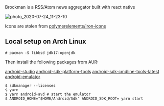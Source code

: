 Brockman is a RSS/Atom news aggregator built with react native

![photo_2020-07-24_11-23-10](https://user-images.githubusercontent.com/3957026/88380299-9b2d7680-cda4-11ea-8dd1-273ff55afd04.jpg)

Icons are stolen from [polymerelements/iron-icons](https://github.com/polymerelements/iron-icons)

## Local setup on Arch Linux

```
# pacman -S libbsd jdk17-openjdk
```

Then install the following packages from AUR:

[android-studio](https://aur.archlinux.org/packages/android-studio)
[android-sdk-platform-tools](https://aur.archlinux.org/packages/android-sdk-platform-tools)
[android-sdk-cmdline-tools-latest](https://aur.archlinux.org/packages/android-sdk-cmdline-tools-latest)
[android-emulator](https://aur.archlinux.org/packages/android-emulator)

```
$ sdkmanager --licenses
$ yarn
$ yarn android-avd # start the emulator
$ ANDROID_HOME="$HOME/Android/Sdk" ANDROID_SDK_ROOT= yarn start
```
